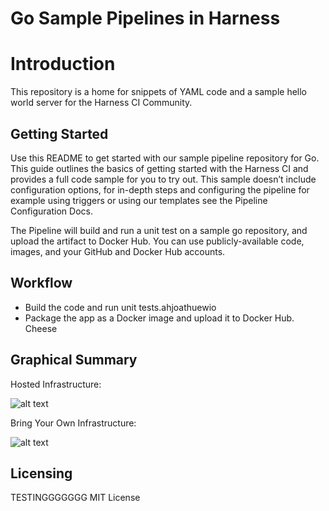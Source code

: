 # Go Sample Pipelines in Harness

Introduction
========================
This repository is a home for snippets of YAML code and a sample hello world server for the Harness CI Community.

## Getting Started

Use this README to get started with our sample pipeline repository for Go. This guide outlines the basics of getting started with the Harness CI and provides a full code sample for you to try out. This sample doesn’t include configuration options, for in-depth steps and configuring the pipeline for example using triggers or using our templates see the Pipeline Configuration Docs.

The Pipeline will build and run a unit test on a sample go repository, and upload the artifact to Docker Hub. You can use publicly-available code, images, and your GitHub and Docker Hub accounts.

## Workflow
- Build the code and run unit tests.ahjoathuewio
- Package the app as a Docker image and upload it to Docker Hub.
Cheese

## Graphical Summary

Hosted Infrastructure:

![alt text](./images/harness_ci_hosted_infra_overview-eb7892f29a82eeae8f7112763ae749d1.png)

Bring Your Own Infrastructure:

![alt text](./images/harness_ci_your_infra_overview-b5d71133006969a8fe1129e0c48070cb.png)

## Licensing
TESTINGGGGGGG
MIT License
